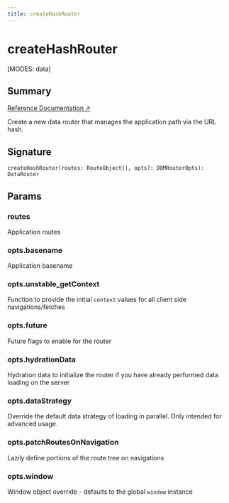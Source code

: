 ```yaml
---
title: createHashRouter
---
```


# createHashRouter

<!--
⚠️ ⚠️ IMPORTANT ⚠️ ⚠️ 

Hey! Thank you for helping improve our documentation!

This file is auto-generated from the JSDoc comments in the source
code, so please find the definition of this API and edit the JSDoc
comments accordingly and this file will be re-generated once those
changes are merged.
-->

[MODES: data]

## Summary

[Reference Documentation ↗](https://api.reactrouter.com/v7/functions/react_router.createHashRouter.html)

Create a new data router that manages the application path via the URL hash.

## Signature

```tsx
createHashRouter(routes: RouteObject[], opts?: DOMRouterOpts): DataRouter
```

## Params

### routes

Application routes

### opts.basename

Application basename

### opts.unstable_getContext

Function to provide the initial `context` values for all client side navigations/fetches

### opts.future

Future flags to enable for the router

### opts.hydrationData

Hydration data to initialize the router if you have already performed data loading on the server

### opts.dataStrategy

Override the default data strategy of loading in parallel. Only intended for advanced usage.

### opts.patchRoutesOnNavigation

Lazily define portions of the route tree on navigations

### opts.window

Window object override - defaults to the global `window` instance

